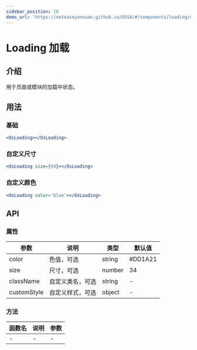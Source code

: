 ```yaml
---
sidebar_position: 18
demo_url: 'https://neteaseyanxuan.github.io/OSSA/#/components/loading/demo/index'
---
```


# Loading 加载

## 介绍
用于页面或模块的加载中状态。

## 用法
### 基础
```jsx
<OsLoading></OsLoading>
```
### 自定义尺寸
```jsx
<OsLoading size={60}></OsLoading>
```
### 自定义颜色
```jsx
<OsLoading color='blue'></OsLoading>
```



## API
### 属性
|参数|说明|类型|默认值|
|------|------|------|------|
|color|色值，可选|string|#DD1A21|
|size|尺寸，可选|number|34|
|className|自定义类名，可选|string|-|
|customStyle|自定义样式，可选|object|-|


### 方法
|函数名|说明|参数|
|------|------|------|
|-|-|-|-|

